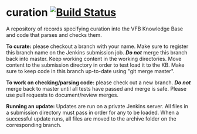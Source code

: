 # curation [![Build Status](https://secure.travis-ci.org/VirtualFlyBrain/curation.png)](http://travis-ci.org/VirtualFlyBrain/curation)

A repository of records specifying curation into the VFB Knowledge Base and code that parses and checks them.

**To curate:** please checkout a branch with your name.  Make sure to register this branch name on the Jenkins submission job.  ***Do not*** merge this branch back into master.  Keep working content in the working directories.  Move content to the submission directory in order to test load it to the KB.  Make sure to keep code in this branch up-to-date using "git merge master".

**To work on checking/parsing code:** please check out a new branch.  ***Do not*** merge back to master until all tests have passed and merge is safe.  Please use pull requests to document/review merges.

**Running an update:** Updates are run on a private Jenkins server.  All files in a submission directory must pass in order for any to be loaded.  When a successful update runs, all files are moved to the archive folder on the corresponding branch.


